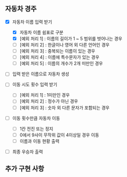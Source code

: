 ## 자동차 경주

- [X] 자동차 이름 입력 받기
  - [X] 자동차 이름 쉼표로 구분
  - [X] [예외 처리 1] : 이름의 길이가 1 ~ 5 범위를 벗어나는 경우
  - [ ] [예외 처리 2] : 한글이나 영어 외 다른 언어인 경우
  - [ ] [예외 처리 3] : 중복되는 이름이 있는 경우
  - [ ] [예외 처리 4] : 이름에 특수문자가 있는 경우
  - [ ] [예외 처리 5] : 이름의 개수가 2개 미만인 경우

- [ ] 입력 받은 이름으로 자동차 생성

- [ ] 이동 시도 횟수 입력 받기
  - [ ] [예외 처리 1] : 1미만인 경우
  - [ ] [예외 처리 2] : 정수가 아닌 경우
  - [ ] [예외 처리 3] : 숫자 외 다른 문자가 포함되는 경우

- [ ] 이동 횟수만큼 자동차 이동
  - [ ] 1칸 전진 또는 정지
  - [ ] 0에서 9사이 무작위 값이 4이상일 경우 이동
  - [ ] 이름과 이동 현황 출력

- [ ] 최종 우승자 출력

## 추가 구현 사항
